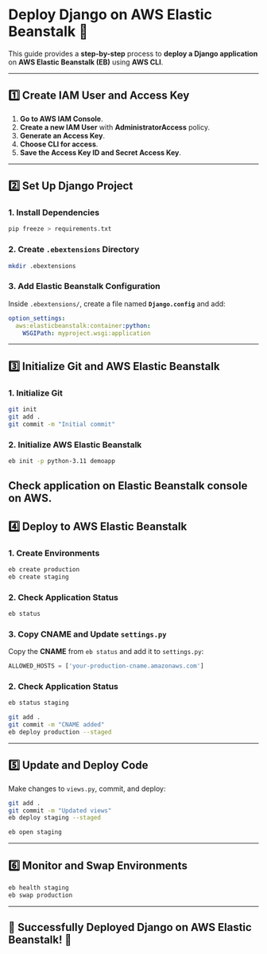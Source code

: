 # **Deploy Django on AWS Elastic Beanstalk** 🚀  

This guide provides a **step-by-step** process to **deploy a Django application** on **AWS Elastic Beanstalk (EB)** using **AWS CLI**.

---

## **1️⃣ Create IAM User and Access Key**  

1. **Go to AWS IAM Console**.  
2. **Create a new IAM User** with **AdministratorAccess** policy.  
3. **Generate an Access Key**.  
4. **Choose CLI for access**.  
5. **Save the Access Key ID and Secret Access Key**.  

---

## **2️⃣ Set Up Django Project**  

### **1. Install Dependencies**  
```sh
pip freeze > requirements.txt
```

### **2. Create `.ebextensions` Directory**  
```sh
mkdir .ebextensions
```

### **3. Add Elastic Beanstalk Configuration**  
Inside `.ebextensions/`, create a file named **`Django.config`** and add:  
```yaml
option_settings:
  aws:elasticbeanstalk:container:python:
    WSGIPath: myproject.wsgi:application
```

---

## **3️⃣ Initialize Git and AWS Elastic Beanstalk**  

### **1. Initialize Git**  
```sh
git init
git add .
git commit -m "Initial commit"
```

### **2. Initialize AWS Elastic Beanstalk**  
```sh
eb init -p python-3.11 demoapp
```
Check application on Elastic Beanstalk console on AWS.
---

## **4️⃣ Deploy to AWS Elastic Beanstalk**  

### **1. Create Environments**  
```sh
eb create production
eb create staging
```

### **2. Check Application Status**  
```sh
eb status
```

### **3. Copy CNAME and Update `settings.py`**  
Copy the **CNAME** from `eb status` and add it to `settings.py`:  
```python
ALLOWED_HOSTS = ['your-production-cname.amazonaws.com']
```

### **2. Check Application Status**  
```sh
eb status staging
```

```sh
git add .
git commit -m "CNAME added"
eb deploy production --staged
```

---

## **5️⃣ Update and Deploy Code**  

Make changes to `views.py`, commit, and deploy:  

```sh
git add .
git commit -m "Updated views"
eb deploy staging --staged
```


```sh
eb open staging
```

---

## **6️⃣ Monitor and Swap Environments**  

```sh
eb health staging
eb swap production

```

---

## **🎯 Successfully Deployed Django on AWS Elastic Beanstalk!** 🎉
